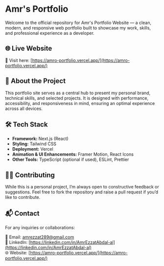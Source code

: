 
# Amr's Portfolio

Welcome to the official repository for Amr's Portfolio Website — a clean, modern, and responsive web portfolio built to showcase my work, skills, and professional experience as a developer.

## 🌐 Live Website

🔗 Visit here: [https://amro-portfolio.vercel.app/](https://amro-portfolio.vercel.app/)

## 📌 About the Project

This portfolio site serves as a central hub to present my personal brand, technical skills, and selected projects. It is designed with performance, accessibility, and responsiveness in mind, ensuring an optimal experience across all devices.

## 🛠️ Tech Stack

- **Framework:** Next.js (React)  
- **Styling:** Tailwind CSS  
- **Deployment:** Vercel  
- **Animation & UI Enhancements:** Framer Motion, React Icons  
- **Other Tools:** TypeScript (optional if used), ESLint, Prettier

## 🧑‍💻 Contributing

While this is a personal project, I’m always open to constructive feedback or suggestions. Feel free to fork the repository and raise a pull request if you’d like to contribute.

## 📬 Contact

For any inquiries or collaborations:

📧 Email: amrezzat289@gmail.com  
💼 LinkedIn: [https://linkedin.com/in/AmrEzzatAbdal-al](https://linkedin.com/in/AmrEzzatAbdal-al)  
🌐 Website: [https://amro-portfolio.vercel.app/](https://amro-portfolio.vercel.app/)
